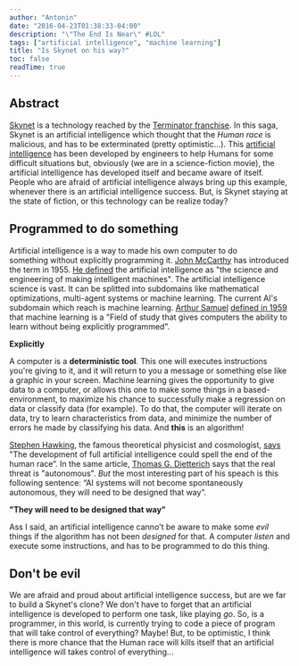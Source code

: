 ```yaml
---
author: "Antonin"
date: "2016-04-23T01:38:33-04:00"
description: "\"The End Is Near\" #LOL"
tags: ["artificial intelligence", "machine learning"]
title: "Is Skynet on his way?"
toc: false
readTime: true
---
```


## Abstract

[Skynet](https://en.wikipedia.org/wiki/Skynet_(Terminator)) is a technology reached by the [Terminator franchise](https://en.wikipedia.org/wiki/Terminator_(franchise)).
In this saga, Skynet is an artificial intelligence which thought that the _Human race_ is malicious, and has to be exterminated (pretty optimistic...).
This [artificial intelligence](https://en.wikipedia.org/wiki/Artificial_intelligence) has been developed by engineers to help Humans for some difficult situations but, obviously (we are in a science-fiction movie), the artificial intelligence has developed itself and became aware of itself.
People who are afraid of artificial intelligence always bring up this example, whenever there is an artificial intelligence success.
But, is Skynet staying at the state of fiction, or this technology can be realize today?


## Programmed to do something

Artificial intelligence is a way to made his own computer to do something without explicitly programming it.
[John McCarthy](https://fr.wikipedia.org/wiki/John_McCarthy) has introduced the term in 1955. [He defined](http://www-formal.stanford.edu/jmc/whatisai/whatisai.html) the artificial intelligence as "the science and engineering of making intelligent machines".
The artificial intelligence science is vast.
It can be splitted into subdomains like mathematical optimizations, multi-agent systems or machine learning.
The current AI's subdomain which reach is machine learning.
[Arthur Samuel](https://en.wikipedia.org/wiki/Arthur_Samuel) [defined in 1959](https://books.google.ca/books?id=Dn-Gdoh66sgC&pg=PA89&redir_esc=y#v=onepage&q&f=false) that machine learning is a "Field of study that gives computers the ability to learn without being explicitly programmed".

**Explicitly**

A computer is a **deterministic tool**.
This one will executes instructions you're giving to it, and it will return to you a message or something else like a graphic in your screen.
Machine learning gives the opportunity to give data to a computer, or allows this one to make some things in a based-environment, to maximize his chance to successfully make a regression on data or classify data (for example).
To do that, the computer will iterate on data, try to learn characteristics from data, and minimize the number of errors he made by classifying his data.
And **this** is an algorithm!

[Stephen Hawking](https://en.wikipedia.org/wiki/Stephen_Hawking), the famous theoretical physicist and cosmologist, [says](http://www.techinsider.io/autonomous-artificial-intelligence-is-the-real-threat-2015-9) "The development of full artificial intelligence could spell the end of the human race”.
In the same article, [Thomas G. Dietterich](http://web.engr.oregonstate.edu/~tgd/) says that the real threat is "autonomous".
_But_ the most interesting part of his speach is this following sentence: “AI systems will not become spontaneously autonomous, they will need to be designed that way”.

**"They will need to be designed that way"**

Ass I said, an artificial intelligence canno't be aware to make some _evil_ things if the algorithm has not been _designed_ for that. A computer _listen_ and execute some instructions, and has to be programmed to do this thing.

## Don't be evil

We are afraid and proud about artificial intelligence success, but are we far to build a Skynet's clone?
We don't have to forget that an artificial intelligence is developed to perform one task, like playing _go_. So, is a programmer, in this world, is currently trying to code a piece of program that will take control of everything? Maybe!
But, to be optimistic, I think there is more chance that the Human race will kills itself that an artificial intelligence will takes control of everything...
